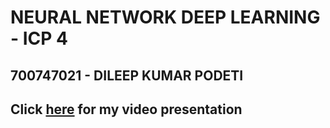 # NEURAL NETWORK DEEP LEARNING - ICP 4
## 700747021 - DILEEP KUMAR PODETI


## Click [here](https://drive.google.com/file/d/1J6CMBKtm3qezi2AqvVa55a4K7My6xwzo/view?usp=sharing) for my video presentation
